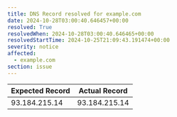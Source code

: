 ```yaml
---
title: DNS Record resolved for example.com
date: 2024-10-28T03:00:40.646457+00:00
resolved: True
resolvedWhen: 2024-10-28T03:00:40.646465+00:00
resolvedStartTime: 2024-10-25T21:09:43.191474+00:00
severity: notice
affected:
  - example.com
section: issue
---
```


| Expected Record  | Actual Record  |
|------------------|----------------|
| 93.184.215.14 | 93.184.215.14 |
